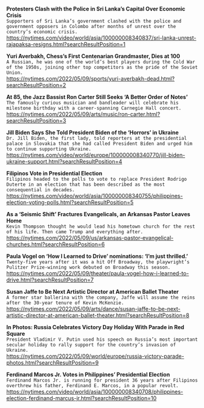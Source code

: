 **Protesters Clash with the Police in Sri Lanka’s Capital Over Economic Crisis**\
`Supporters of Sri Lanka’s government clashed with the police and government opposers in Colombo after months of unrest over the country’s economic crisis.`\
https://nytimes.com/video/world/asia/100000008340837/sri-lanka-unrest-rajapaksa-resigns.html?searchResultPosition=1

**Yuri Averbakh, Chess’s First Centenarian Grandmaster, Dies at 100**\
`A Russian, he was one of the world’s best players during the Cold War of the 1950s, joining other top competitors as the pride of the Soviet Union.`\
https://nytimes.com/2022/05/09/sports/yuri-averbakh-dead.html?searchResultPosition=2

**At 85, the Jazz Bassist Ron Carter Still Seeks ‘A Better Order of Notes’**\
`The famously curious musician and bandleader will celebrate his milestone birthday with a career-spanning Carnegie Hall concert.`\
https://nytimes.com/2022/05/09/arts/music/ron-carter.html?searchResultPosition=3

**Jill Biden Says She Told President Biden of the ‘Horrors’ in Ukraine**\
`Dr. Jill Biden, the first lady, told reporters at the presidential palace in Slovakia that she had called President Biden and urged him to continue supporting Ukraine.`\
https://nytimes.com/video/world/europe/100000008340770/jill-biden-ukraine-support.html?searchResultPosition=4

**Filipinos Vote in Presidential Election**\
`Filipinos headed to the polls to vote to replace President Rodrigo Duterte in an election that has been described as the most consequential in decades.`\
https://nytimes.com/video/world/asia/100000008340755/philippines-election-voting-polls.html?searchResultPosition=5

**As a ‘Seismic Shift’ Fractures Evangelicals, an Arkansas Pastor Leaves Home**\
`Kevin Thompson thought he would lead his hometown church for the rest of his life. Then came Trump and everything after.`\
https://nytimes.com/2022/05/09/us/arkansas-pastor-evangelical-churches.html?searchResultPosition=6

**Paula Vogel on ‘How I Learned to Drive’ nominations: ‘I’m just thrilled.’**\
`Twenty-five years after it was a hit Off Broadway, the playwright’s Pulitzer Prize-winning work debuted on Broadway this season.`\
https://nytimes.com/2022/05/09/theater/paula-vogel-how-i-learned-to-drive.html?searchResultPosition=7

**Susan Jaffe to Be Next Artistic Director at American Ballet Theater**\
`A former star ballerina with the company, Jaffe will assume the reins after the 30-year tenure of Kevin McKenzie.`\
https://nytimes.com/2022/05/09/arts/dance/susan-jaffe-to-be-next-artistic-director-at-american-ballet-theater.html?searchResultPosition=8

**In Photos: Russia Celebrates Victory Day Holiday With Parade in Red Square**\
`President Vladimir V. Putin used his speech on Russia’s most important secular holiday to rally support for the country’s invasion of Ukraine.`\
https://nytimes.com/2022/05/09/world/europe/russia-victory-parade-photos.html?searchResultPosition=9

**Ferdinand Marcos Jr. Votes in Philippines’ Presidential Election**\
`Ferdinand Marcos Jr. is running for president 36 years after Filipinos overthrew his father, Ferdinand E. Marcos, in a popular revolt.`\
https://nytimes.com/video/world/asia/100000008340708/philippines-election-ferdinand-marcus-jr.html?searchResultPosition=10

